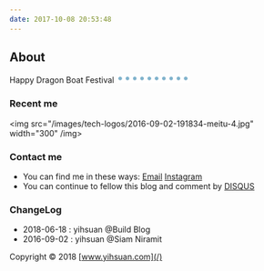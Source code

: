 ```yaml
---
date: 2017-10-08 20:53:48
---
```


<style>
p + p {
        display: inline;
}
</style>

## About

Happy Dragon Boat Festival
<img src=/images/tw/main-progress-blue-dot.gif style="box-shadow:none; margin:0;height:16px">

[ins]: https://www.instagram.com/uniso17_0202/

### Recent me

<img src="/images/tech-logos/2016-09-02-191834-meitu-4.jpg" width="300" /img>

### Contact me

- You can find me in these ways: <a class="article-myEmail" href="http://www.klook.com/">  Email</a> <a class="article-myInstagram" href="https://www.instagram.com/uniso17_0202/"> Instagram</a>
- You can continue to fellow this blog and comment by [DISQUS](https://disqus.com/)

### ChangeLog

- 2018-06-18 : yihsuan @Build Blog
- 2016-09-02 : yihsuan @Siam Niramit


Copyright © 2018 [www.yihsuan.com](/)

<!--
<center>Copyright © 2018 [www.yihsuan.com](/)</center>

我所擁有的都是僥倖，失去的都是人生 -->
